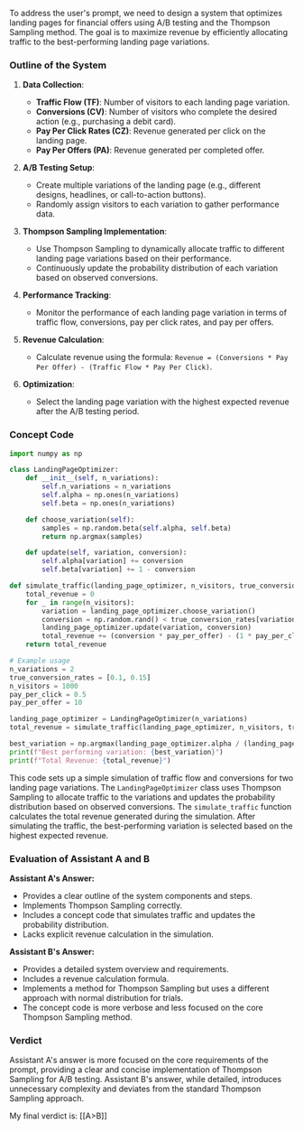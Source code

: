 
To address the user's prompt, we need to design a system that optimizes landing pages for financial offers using A/B testing and the Thompson Sampling method. The goal is to maximize revenue by efficiently allocating traffic to the best-performing landing page variations.

### Outline of the System

1. **Data Collection**:
   - **Traffic Flow (TF)**: Number of visitors to each landing page variation.
   - **Conversions (CV)**: Number of visitors who complete the desired action (e.g., purchasing a debit card).
   - **Pay Per Click Rates (CZ)**: Revenue generated per click on the landing page.
   - **Pay Per Offers (PA)**: Revenue generated per completed offer.

2. **A/B Testing Setup**:
   - Create multiple variations of the landing page (e.g., different designs, headlines, or call-to-action buttons).
   - Randomly assign visitors to each variation to gather performance data.

3. **Thompson Sampling Implementation**:
   - Use Thompson Sampling to dynamically allocate traffic to different landing page variations based on their performance.
   - Continuously update the probability distribution of each variation based on observed conversions.

4. **Performance Tracking**:
   - Monitor the performance of each landing page variation in terms of traffic flow, conversions, pay per click rates, and pay per offers.

5. **Revenue Calculation**:
   - Calculate revenue using the formula: `Revenue = (Conversions * Pay Per Offer) - (Traffic Flow * Pay Per Click)`.

6. **Optimization**:
   - Select the landing page variation with the highest expected revenue after the A/B testing period.

### Concept Code

```python
import numpy as np

class LandingPageOptimizer:
    def __init__(self, n_variations):
        self.n_variations = n_variations
        self.alpha = np.ones(n_variations)
        self.beta = np.ones(n_variations)

    def choose_variation(self):
        samples = np.random.beta(self.alpha, self.beta)
        return np.argmax(samples)

    def update(self, variation, conversion):
        self.alpha[variation] += conversion
        self.beta[variation] += 1 - conversion

def simulate_traffic(landing_page_optimizer, n_visitors, true_conversion_rates, pay_per_click, pay_per_offer):
    total_revenue = 0
    for _ in range(n_visitors):
        variation = landing_page_optimizer.choose_variation()
        conversion = np.random.rand() < true_conversion_rates[variation]
        landing_page_optimizer.update(variation, conversion)
        total_revenue += (conversion * pay_per_offer) - (1 * pay_per_click)
    return total_revenue

# Example usage
n_variations = 2
true_conversion_rates = [0.1, 0.15]
n_visitors = 1000
pay_per_click = 0.5
pay_per_offer = 10

landing_page_optimizer = LandingPageOptimizer(n_variations)
total_revenue = simulate_traffic(landing_page_optimizer, n_visitors, true_conversion_rates, pay_per_click, pay_per_offer)

best_variation = np.argmax(landing_page_optimizer.alpha / (landing_page_optimizer.alpha + landing_page_optimizer.beta))
print(f"Best performing variation: {best_variation}")
print(f"Total Revenue: {total_revenue}")
```

This code sets up a simple simulation of traffic flow and conversions for two landing page variations. The `LandingPageOptimizer` class uses Thompson Sampling to allocate traffic to the variations and updates the probability distribution based on observed conversions. The `simulate_traffic` function calculates the total revenue generated during the simulation. After simulating the traffic, the best-performing variation is selected based on the highest expected revenue.

### Evaluation of Assistant A and B

**Assistant A's Answer:**
- Provides a clear outline of the system components and steps.
- Implements Thompson Sampling correctly.
- Includes a concept code that simulates traffic and updates the probability distribution.
- Lacks explicit revenue calculation in the simulation.

**Assistant B's Answer:**
- Provides a detailed system overview and requirements.
- Includes a revenue calculation formula.
- Implements a method for Thompson Sampling but uses a different approach with normal distribution for trials.
- The concept code is more verbose and less focused on the core Thompson Sampling method.

### Verdict

Assistant A's answer is more focused on the core requirements of the prompt, providing a clear and concise implementation of Thompson Sampling for A/B testing. Assistant B's answer, while detailed, introduces unnecessary complexity and deviates from the standard Thompson Sampling approach.

My final verdict is: [[A>B]]